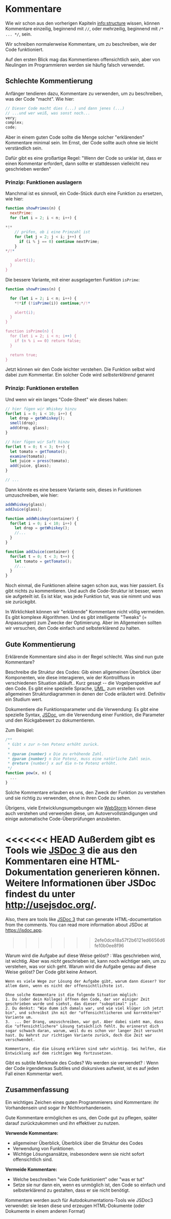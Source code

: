 # Kommentare

Wie wir schon aus den vorherigen Kapiteln <info:structure> wissen, können Kommentare einzeilig, beginnend mit  `//`, oder mehrzeilig, beginnend mit `/* ... */`, sein.

Wir schreiben normalerweise Kommentare, um zu beschreiben, wie der Code funktioniert.

Auf den ersten Blick mag das Kommentieren offensichtlich sein, aber von Neulingen im Programmieren werden sie häufig falsch verwendet.

## Schlechte Kommentierung

Anfänger tendieren dazu, Kommentare zu verwenden, um zu beschreiben, was der Code "macht". Wie hier:

```js
// Dieser Code macht dies (...) und dann jenes (...)
// ...und wer weiß, was sonst noch...
very;
complex;
code;
```

Aber in einem guten Code sollte die Menge solcher "erklärenden" Kommentare minimal sein. Im Ernst, der Code sollte auch ohne sie leicht verständlich sein.

Dafür gibt es eine großartige Regel: "Wenn der Code so unklar ist, dass er einen Kommentar erfordert, dann sollte er stattdessen vielleicht neu geschrieben werden"

### Prinzip: Funktionen auslagern

Manchmal ist es sinnvoll, ein Code-Stück durch eine Funktion zu ersetzen, wie hier:

```js
function showPrimes(n) {
  nextPrime:
  for (let i = 2; i < n; i++) {

*!*
    // prüfen, ob i eine Primzahl ist
    for (let j = 2; j < i; j++) {
      if (i % j == 0) continue nextPrime;
    }
*/!*

    alert(i);
  }
}
```

Die bessere Variante, mit einer ausgelagerten Funktion `isPrime`:


```js
function showPrimes(n) {

  for (let i = 2; i < n; i++) {
    *!*if (!isPrime(i)) continue;*/!*

    alert(i);  
  }
}

function isPrime(n) {
  for (let i = 2; i < n; i++) {
    if (n % i == 0) return false;
  }

  return true;
}
```

Jetzt können wir den Code leichter verstehen. Die Funktion selbst wird dabei zum Kommentar. Ein solcher Code wird *selbsterklärend* genannt

### Prinzip: Funktionen erstellen

Und wenn wir ein langes "Code-Sheet" wie dieses haben:

```js
// hier fügen wir Whiskey hinzu
for(let i = 0; i < 10; i++) {
  let drop = getWhiskey();
  smell(drop);
  add(drop, glass);
}

// hier fügen wir Saft hinzu
for(let t = 0; t < 3; t++) {
  let tomato = getTomato();
  examine(tomato);
  let juice = press(tomato);
  add(juice, glass);
}

// ...
```

Dann könnte es eine bessere Variante sein, dieses in Funktionen umzuschreiben, wie hier:

```js
addWhiskey(glass);
addJuice(glass);

function addWhiskey(container) {
  for(let i = 0; i < 10; i++) {
    let drop = getWhiskey();
    //...
  }
}

function addJuice(container) {
  for(let t = 0; t < 3; t++) {
    let tomato = getTomato();
    //...
  }
}
```

Noch einmal, die Funktionen alleine sagen schon aus, was hier passiert. Es gibt nichts zu kommentieren. Und auch die Code-Struktur ist besser, wenn sie aufgeteilt ist. Es ist klar, was jede Funktion tut, was sie nimmt und was sie zurückgibt.

In Wirklichkeit können wir "erklärende" Kommentare nicht völlig vermeiden. Es gibt komplexe Algorithmen. Und es gibt intelligente "Tweaks" (= Anpassungen) zum Zwecke der Optimierung. Aber im Allgemeinen sollten wir versuchen, den Code einfach und selbsterklärend zu halten.

## Gute Kommentierung

Erklärende Kommentare sind also in der Regel schlecht. Was sind nun gute Kommentare?

Beschreibe die Struktur des Codes: Gib einen allgemeinen Überblick über Komponenten, wie diese interagieren, wie der Kontrollfluss in verschiedenen Situation abläuft.. Kurz gesagt -- die Vogelperspektive auf den Code. Es gibt eine spezielle Sprache, [UML](https://de.wikipedia.org/wiki/Unified_Modeling_Language), zum erstellen von allgemeinen Strukturdiagrammen in denen der Code erläutert wird. Definitiv ein Studium wert.

Dokumentiere die Funktionsparameter und die Verwendung: Es gibt eine spezielle Syntax, [JSDoc](http://en.wikipedia.org/wiki/JSDoc), um die Verwendung einer Funktion, die Parameter und den Rückgabewert zu dokumentieren.

Zum Beispiel:
```js
/**
 * Gibt x zur n-ten Potenz erhöht zurück.
 *
 * @param {number} x Die zu erhöhende Zahl.
 * @param {number} n Die Potenz, muss eine natürliche Zahl sein.
 * @return {number} x auf die n-te Potenz erhöht.
 */
function pow(x, n) {
  ...
}
```

Solche Kommentare erlauben es uns, den Zweck der Funktion zu verstehen und sie richtig zu verwenden, ohne in ihren Code zu sehen.

Übrigens, viele Entwicklungsumgebungen wie [WebStorm](https://www.jetbrains.com/de-de/webstorm/) können diese auch verstehen und verwenden diese, um Autovervollständigungen und einige automatische Code-Überprüfungen anzubieten.

<<<<<<< HEAD
Außerdem gibt es Tools wie [JSDoc 3](https://github.com/jsdoc3/jsdoc) die aus den Kommentaren eine HTML-Dokumentation generieren können. Weitere Informationen über JSDoc findest du unter <http://usejsdoc.org/>.
=======
Also, there are tools like [JSDoc 3](https://github.com/jsdoc3/jsdoc) that can generate HTML-documentation from the comments. You can read more information about JSDoc at <https://jsdoc.app>.
>>>>>>> 2efe0dce18a57f2b6121ed6656d6fe10b0ee8f96

Warum wird die Aufgabe auf diese Weise gelöst? : Was geschrieben wird, ist wichtig. Aber was *nicht* geschrieben ist, kann noch wichtiger sein, um zu verstehen, was vor sich geht. Warum wird die Aufgabe genau auf diese Weise gelöst? Der Code gibt keine Antwort.

    Wenn es viele Wege zur Lösung der Aufgabe gibt, warum dann dieser? Vor allem dann, wenn es nicht der offensichtlichste ist.
    
    Ohne solche Kommentare ist die folgende Situation möglich:
    1. Du (oder dein Kollege) öffnen den Code, der vor einiger Zeit geschrieben wurde und siehst, das dieser "suboptimal" ist.
    2. Du denkst: "Wie dumm ich damals war, und wie viel klüger ich jetzt bin", und schreibst ihn mit der "offensichtlicheren und korrekteren" Variante um.
    3.  ... Der Drang, umzuschreiben, war gut. Aber dabei sieht man, dass die "offensichtlichere" Lösung tatsächlich fehlt. Du erinnerst dich sogar schwach daran, warum, weil du es schon vor langer Zeit versucht hast. Du kehrst zur richtigen Variante zurück, doch die Zeit war verschwendet.
    
    Kommentare, die die Lösung erklären sind sehr wichtig. Sei helfen, die Entwicklung auf dem richtigen Weg fortzusetzen. 

Gibt es subtile Merkmale des Codes? Wo werden sie verwendet? : Wenn der Code irgendetwas Subtiles und diskursives aufweist, ist es auf jeden Fall einen Kommentar wert.

## Zusammenfassung

Ein wichtiges Zeichen eines guten Programmierers sind Kommentare: ihr Vorhandensein und sogar ihr Nichtvorhandensein.

Gute Kommentare ermöglichen es uns, den Code gut zu pflegen, später darauf zurückzukommen und ihn effektiver zu nutzen.

**Verwende Kommentare:**

- allgemeiner Überblick, Überblick über die Struktur des Codes
- Verwendung von Funktionen.
- Wichtige Lösungsansätze, insbesondere wenn sie nicht sofort offensichtlich sind.

**Vermeide Kommentare:**

- Welche beschreiben "wie Code funktioniert" oder "was er tut"
- Setze sie nur dann ein, wenn es unmöglich ist, den Code so einfach und selbsterklärend zu gestalten, dass er sie nicht benötigt.

Kommentare werden auch für Autodokumentations-Tools wie JSDoc3 verwendet: sie lesen diese und erzeugen HTML-Dokumente (oder Dokumente in einem anderen Format)
